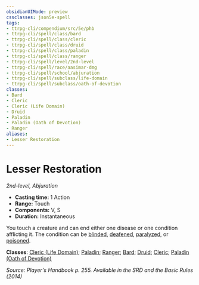 ```yaml
---
obsidianUIMode: preview
cssclasses: json5e-spell
tags:
- ttrpg-cli/compendium/src/5e/phb
- ttrpg-cli/spell/class/bard
- ttrpg-cli/spell/class/cleric
- ttrpg-cli/spell/class/druid
- ttrpg-cli/spell/class/paladin
- ttrpg-cli/spell/class/ranger
- ttrpg-cli/spell/level/2nd-level
- ttrpg-cli/spell/race/aasimar-dmg
- ttrpg-cli/spell/school/abjuration
- ttrpg-cli/spell/subclass/life-domain
- ttrpg-cli/spell/subclass/oath-of-devotion
classes:
- Bard
- Cleric
- Cleric (Life Domain)
- Druid
- Paladin
- Paladin (Oath of Devotion)
- Ranger
aliases:
- Lesser Restoration
---
```

# Lesser Restoration
*2nd-level, Abjuration*  


- **Casting time:** 1 Action
- **Range:** Touch
- **Components:** V, S
- **Duration:** Instantaneous

You touch a creature and can end either one disease or one condition afflicting it. The condition can be [blinded](/CLI/conditions.md#Blinded), [deafened](/CLI/conditions.md#Deafened), [paralyzed](/CLI/conditions.md#Paralyzed), or [poisoned](/CLI/conditions.md#Poisoned).

**Classes**: [Cleric (Life Domain)](/CLI/lists/list-spells-classes-cleric-life-domain.md); [Paladin](/CLI/lists/list-spells-classes-paladin.md); [Ranger](/CLI/lists/list-spells-classes-ranger.md); [Bard](/CLI/lists/list-spells-classes-bard.md); [Druid](/CLI/lists/list-spells-classes-druid.md); [Cleric](/CLI/lists/list-spells-classes-cleric.md); [Paladin (Oath of Devotion)](/CLI/lists/list-spells-classes-paladin-oath-of-devotion.md)

*Source: Player's Handbook p. 255. Available in the <span title='Systems Reference Document (5.1)'>SRD</span> and the Basic Rules (2014)*